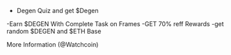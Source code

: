 - Degen Quiz and get $Degen

-Earn $DEGEN With Complete Task on Frames
-GET 70% reff Rewards 
-get random $DEGEN and $ETH Base

More Information (@Watchcoin) 
